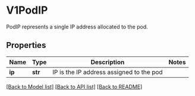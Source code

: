 # V1PodIP

PodIP represents a single IP address allocated to the pod.

## Properties
Name | Type | Description | Notes
------------ | ------------- | ------------- | -------------
**ip** | **str** | IP is the IP address assigned to the pod | 

[[Back to Model list]](../README.md#documentation-for-models) [[Back to API list]](../README.md#documentation-for-api-endpoints) [[Back to README]](../README.md)


